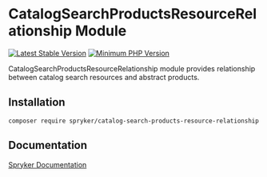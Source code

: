 # CatalogSearchProductsResourceRelationship Module
[![Latest Stable Version](https://poser.pugx.org/spryker/catalog-search-products-resource-relationship/v/stable.svg)](https://packagist.org/packages/spryker/catalog-search-products-resource-relationship)
[![Minimum PHP Version](https://img.shields.io/badge/php-%3E%3D%208.3-8892BF.svg)](https://php.net/)

CatalogSearchProductsResourceRelationship module provides relationship between catalog search resources and abstract products.

## Installation

```
composer require spryker/catalog-search-products-resource-relationship
```

## Documentation

[Spryker Documentation](https://docs.spryker.com)

